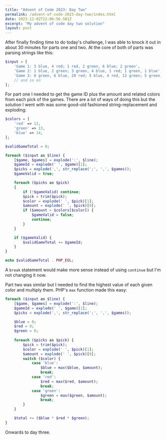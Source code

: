```yaml
---
title: "Advent of Code 2023: Day Two"
permalink: /advent-of-code-2023-day-two/index.html
date: 2023-12-02T22:06:56.581Z
excerpt: "My advent of code day two solution"
layout: post
---
```


After finally finding time to do today's challenge, I was able to knock it out in about 30 minutes for parts one and two. At the core of both of parts was parsing strings like this:

```php
$input = [
    'Game 1: 3 blue, 4 red; 1 red, 2 green, 6 blue; 2 green',
    'Game 2: 1 blue, 2 green; 3 green, 4 blue, 1 red; 1 green, 1 blue',
    'Game 3: 8 green, 6 blue, 20 red; 5 blue, 4 red, 13 green; 5 green, 1 red',
    // and so on
];
```

For part one I needed to get the game ID plus the amount and related colors from each pick of the games. There are a lot of ways of doing this but the solution I went with was some good-old fashioned string-replacement and exploding:

```php
$colors = [
    'red' => 12,
    'green' => 13,
    'blue' => 14,
];

$validGameTotal = 0;

foreach ($input as $line) {
    [$game, $games] = explode(':', $line);
    $gameId = explode(' ', $game)[1];
    $picks = explode(',', str_replace(';', ',', $games));
    $gameValid = true;

    foreach ($picks as $pick)
    {
        if (!$gameValid) continue;
        $pick = trim($pick);
        $color = explode(' ', $pick)[1];
        $amount = explode(' ', $pick)[0];
        if ($amount > $colors[$color]) {
            $gameValid = false;
            continue;
        }
    }

    if ($gameValid) {
        $validGameTotal += $gameId;
    }
}

echo $validGameTotal . PHP_EOL;
```

A `break` statement would make more sense instead of using `continue` but I'm not changing it now.

Part two was similar but I needed to find the highest value of each given color and multiply them. PHP's `max` function made this easy:

```php
foreach ($input as $line) {
    [$game, $games] = explode(':', $line);
    $gameId = explode(' ', $game)[1];
    $picks = explode(',', str_replace(';', ',', $games));

    $blue = 0;
    $red = 0;
    $green = 0;
    
    foreach ($picks as $pick) {
        $pick = trim($pick);
        $color = explode(' ', $pick)[1];
        $amount = explode(' ', $pick)[0];
        switch ($color) {
            case 'blue':
                $blue = max($blue, $amount);
                break;
            case 'red':
                $red = max($red, $amount);
                break;
            case 'green':
                $green = max($green, $amount);
                break;
        }
    }

    $total += ($blue * $red * $green);
}
```

Onwards to day three.
